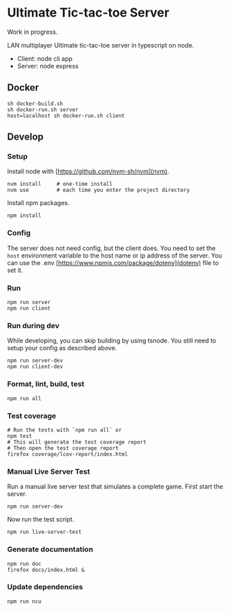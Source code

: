 Ultimate Tic-tac-toe Server
===========================

Work in progress.

LAN multiplayer Ultimate tic-tac-toe server in typescript on node.

- Client: node cli app
- Server: node express


Docker
------

    sh docker-build.sh
    sh docker-run.sh server
    host=localhost sh docker-run.sh client


Develop
-------

### Setup ###

Install node with [https://github.com/nvm-sh/nvm](nvm).

    nvm install     # one-time install
    nvm use         # each time you enter the project directory

Install npm packages.

    npm install


### Config ###

The server does not need config, but the client does.
You need to set the `host` environment variable to the host name or ip address of the server.
You can use the .env [https://www.npmjs.com/package/dotenv](dotenv) file to set it.


### Run ###

    npm run server
    npm run client


### Run during dev ###

While developing, you can skip building by using tsnode.
You still need to setup your config as described above.

    npm run server-dev
    npm run client-dev


### Format, lint, build, test ###

    npm run all


### Test coverage ###

    # Run the tests with `npm run all` or
    npm test
    # This will generate the test coverage report
    # Then open the test coverage report
    firefox coverage/lcov-report/index.html


### Manual Live Server Test ###

Run a manual live server test that simulates a complete game.
First start the server.

    npm run server-dev

Now run the test script.

    npm run live-server-test


### Generate documentation ###

    npm run doc
    firefox docs/index.html &


### Update dependencies ###

    npm run ncu
